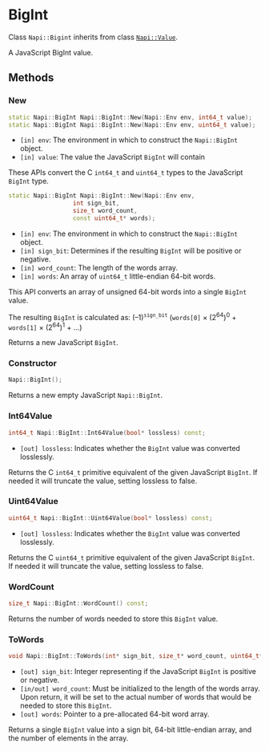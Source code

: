 # BigInt

Class `Napi::Bigint` inherits from class [`Napi::Value`][].

A JavaScript BigInt value.

## Methods

### New

```cpp
static Napi::BigInt Napi::BigInt::New(Napi::Env env, int64_t value);
static Napi::BigInt Napi::BigInt::New(Napi::Env env, uint64_t value);
```

 - `[in] env`: The environment in which to construct the `Napi::BigInt` object.
 - `[in] value`: The value the JavaScript `BigInt` will contain

These APIs convert the C `int64_t` and `uint64_t` types to the JavaScript
`BigInt` type.

```cpp
static Napi::BigInt Napi::BigInt::New(Napi::Env env,
                  int sign_bit,
                  size_t word_count,
                  const uint64_t* words);
```

 - `[in] env`: The environment in which to construct the `Napi::BigInt` object.
 - `[in] sign_bit`: Determines if the resulting `BigInt` will be positive or negative.
 - `[in] word_count`: The length of the words array.
 - `[in] words`: An array of `uint64_t` little-endian 64-bit words.

This API converts an array of unsigned 64-bit words into a single `BigInt`
value.

The resulting `BigInt` is calculated as: (–1)<sup>`sign_bit`</sup> (`words[0]`
× (2<sup>64</sup>)<sup>0</sup> + `words[1]` × (2<sup>64</sup>)<sup>1</sup> + …)

Returns a new JavaScript `BigInt`.

### Constructor

```cpp
Napi::BigInt();
```

Returns a new empty JavaScript `Napi::BigInt`.

### Int64Value

```cpp
int64_t Napi::BigInt::Int64Value(bool* lossless) const;
```

 - `[out] lossless`: Indicates whether the `BigInt` value was converted losslessly.

Returns the C `int64_t` primitive equivalent of the given JavaScript
`BigInt`. If needed it will truncate the value, setting lossless to false.

### Uint64Value

```cpp
uint64_t Napi::BigInt::Uint64Value(bool* lossless) const;
```

 - `[out] lossless`: Indicates whether the `BigInt` value was converted
   losslessly.

Returns the C `uint64_t` primitive equivalent of the given JavaScript
`BigInt`. If needed it will truncate the value, setting lossless to false.

### WordCount

```cpp
size_t Napi::BigInt::WordCount() const;
```

Returns the number of words needed to store this `BigInt` value.

### ToWords

```cpp
void Napi::BigInt::ToWords(int* sign_bit, size_t* word_count, uint64_t* words);
```

 - `[out] sign_bit`: Integer representing if the JavaScript `BigInt` is positive
   or negative.
 - `[in/out] word_count`: Must be initialized to the length of the words array.
   Upon return, it will be set to the actual number of words that would be
   needed to store this `BigInt`.
 - `[out] words`: Pointer to a pre-allocated 64-bit word array.

Returns a single `BigInt` value into a sign bit, 64-bit little-endian array,
and the number of elements in the array.

[`Napi::Value`]: ./value.md
